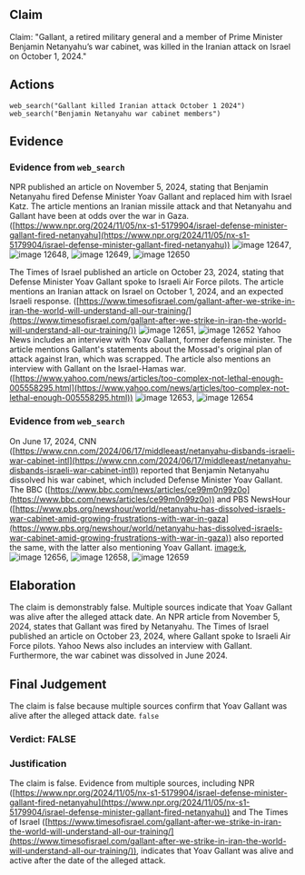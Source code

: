 ## Claim
Claim: "Gallant, a retired military general and a member of Prime Minister Benjamin Netanyahu’s war cabinet, was killed in the Iranian attack on Israel on October 1, 2024."

## Actions
```
web_search("Gallant killed Iranian attack October 1 2024")
web_search("Benjamin Netanyahu war cabinet members")
```

## Evidence
### Evidence from `web_search`
NPR published an article on November 5, 2024, stating that Benjamin Netanyahu fired Defense Minister Yoav Gallant and replaced him with Israel Katz. The article mentions an Iranian missile attack and that Netanyahu and Gallant have been at odds over the war in Gaza. ([https://www.npr.org/2024/11/05/nx-s1-5179904/israel-defense-minister-gallant-fired-netanyahu](https://www.npr.org/2024/11/05/nx-s1-5179904/israel-defense-minister-gallant-fired-netanyahu)) ![image 12647](media/2025-08-31_14-30-1756650612-406899.jpg), ![image 12648](media/2025-08-31_14-30-1756650612-675080.jpg), ![image 12649](media/2025-08-31_14-30-1756650613-518925.jpg), ![image 12650](media/2025-08-31_14-30-1756650616-000323.jpg)

The Times of Israel published an article on October 23, 2024, stating that Defense Minister Yoav Gallant spoke to Israeli Air Force pilots. The article mentions an Iranian attack on Israel on October 1, 2024, and an expected Israeli response. ([https://www.timesofisrael.com/gallant-after-we-strike-in-iran-the-world-will-understand-all-our-training/](https://www.timesofisrael.com/gallant-after-we-strike-in-iran-the-world-will-understand-all-our-training/)) ![image 12651](media/2025-08-31_14-30-1756650625-594244.jpg), ![image 12652](media/2025-08-31_14-30-1756650626-157205.jpg) Yahoo News includes an interview with Yoav Gallant, former defense minister. The article mentions Gallant's statements about the Mossad's original plan of attack against Iran, which was scrapped. The article also mentions an interview with Gallant on the Israel-Hamas war. ([https://www.yahoo.com/news/articles/too-complex-not-lethal-enough-005558295.html](https://www.yahoo.com/news/articles/too-complex-not-lethal-enough-005558295.html)) ![image 12653](media/2025-08-31_14-30-1756650633-088329.jpg), ![image 12654](media/2025-08-31_14-30-1756650634-974907.jpg)


### Evidence from `web_search`
On June 17, 2024, CNN ([https://www.cnn.com/2024/06/17/middleeast/netanyahu-disbands-israeli-war-cabinet-intl](https://www.cnn.com/2024/06/17/middleeast/netanyahu-disbands-israeli-war-cabinet-intl)) reported that Benjamin Netanyahu dissolved his war cabinet, which included Defense Minister Yoav Gallant. The BBC ([https://www.bbc.com/news/articles/ce99m0n99z0o](https://www.bbc.com/news/articles/ce99m0n99z0o)) and PBS NewsHour ([https://www.pbs.org/newshour/world/netanyahu-has-dissolved-israels-war-cabinet-amid-growing-frustrations-with-war-in-gaza](https://www.pbs.org/newshour/world/netanyahu-has-dissolved-israels-war-cabinet-amid-growing-frustrations-with-war-in-gaza)) also reported the same, with the latter also mentioning Yoav Gallant. <image:k>, ![image 12656](media/2025-08-31_14-30-1756650655-165474.jpg), ![image 12658](media/2025-08-31_14-30-1756650656-654641.jpg), ![image 12659](media/2025-08-31_14-30-1756650658-300709.jpg)


## Elaboration
The claim is demonstrably false. Multiple sources indicate that Yoav Gallant was alive after the alleged attack date. An NPR article from November 5, 2024, states that Gallant was fired by Netanyahu. The Times of Israel published an article on October 23, 2024, where Gallant spoke to Israeli Air Force pilots. Yahoo News also includes an interview with Gallant. Furthermore, the war cabinet was dissolved in June 2024.


## Final Judgement
The claim is false because multiple sources confirm that Yoav Gallant was alive after the alleged attack date. `false`

### Verdict: FALSE

### Justification
The claim is false. Evidence from multiple sources, including NPR ([https://www.npr.org/2024/11/05/nx-s1-5179904/israel-defense-minister-gallant-fired-netanyahu](https://www.npr.org/2024/11/05/nx-s1-5179904/israel-defense-minister-gallant-fired-netanyahu)) and The Times of Israel ([https://www.timesofisrael.com/gallant-after-we-strike-in-iran-the-world-will-understand-all-our-training/](https://www.timesofisrael.com/gallant-after-we-strike-in-iran-the-world-will-understand-all-our-training/)), indicates that Yoav Gallant was alive and active after the date of the alleged attack.
